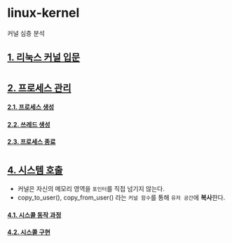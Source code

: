 # linux-kernel
커널 심층 분석

## [1. 리눅스 커널 입문](/all/입문.md)  
#  
#  
## [2. 프로세스 관리](/all/프로세스.md)  
#### [2.1. 프로세스 생성](/all/프로세스생성.md)  
#### [2.2. 쓰레드 생성](/all/쓰레드생성.md)  
#### [2.3. 프로세스 종료](/all/프로세스종료.md)  

#
#
## [4. 시스템 호출](/all/시스템호츨.md)  

* 커널은 자신의 메모리 영역을 `포인터`를 직접 넘기지 않는다.  
* copy_to_user(), copy_from_user() 라는 `커널 함수`를 통해 `유저 공간`에 **복사**한다.  


#### [4.1. 시스콜 동작 과정](/all/시스콜2.md)  
#### [4.2. 시스콜 구현](/all/시스콜구현.md)  

